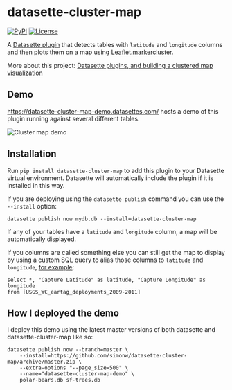 # datasette-cluster-map

[![PyPI](https://img.shields.io/pypi/v/datasette-cluster-map.svg)](https://pypi.python.org/pypi/datasette-cluster-map)
[![License](https://img.shields.io/badge/license-Apache%202.0-blue.svg)](https://github.com/simonw/datasette-cluster-map/blob/master/LICENSE)


A [Datasette plugin](http://datasette.readthedocs.io/en/latest/plugins.html) that detects tables with `latitude` and `longitude` columns and then plots them on a map using [Leaflet.markercluster](https://github.com/Leaflet/Leaflet.markercluster).

More about this project: [Datasette plugins, and building a clustered map visualization](https://simonwillison.net/2018/Apr/20/datasette-plugins/)

## Demo

https://datasette-cluster-map-demo.datasettes.com/ hosts a demo of this plugin running against several different tables.

![Cluster map demo](https://static.simonwillison.net/static/2018/datasette-cluster-map.png)

## Installation

Run `pip install datasette-cluster-map` to add this plugin to your Datasette virtual environment. Datasette will automatically include the plugin if it is installed in this way.

If you are deploying using the `datasette publish` command you can use the `--install` option:

    datasette publish now mydb.db --install=datasette-cluster-map

If any of your tables have a `latitude` and `longitude` column, a map will be automatically displayed.

If you columns are called something else you can still get the map to display by using a custom SQL query to alias those columns to `latitude` and `longitude`, [for example](https://datasette-cluster-map-demo.datasettes.com/polar-bears-455fe3a?sql=select+*%2C+%22Capture+Latitude%22+as+latitude%2C+%22Capture+Longitude%22+as+longitude+from+[USGS_WC_eartag_deployments_2009-2011]):

    select *, "Capture Latitude" as latitude, "Capture Longitude" as longitude
    from [USGS_WC_eartag_deployments_2009-2011]

## How I deployed the demo

I deploy this demo using the latest master versions of both datasette and datasette-cluster-map like so:

    datasette publish now --branch=master \
        --install=https://github.com/simonw/datasette-cluster-map/archive/master.zip \
        --extra-options "--page_size=500" \
        --name="datasette-cluster-map-demo" \
        polar-bears.db sf-trees.db
